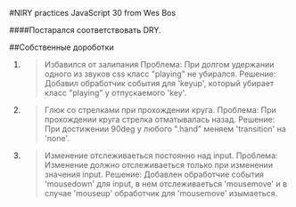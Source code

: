 #NIRY practices JavaScript 30 from Wes Bos

####Постарался соответствовать DRY.

##Собственные дороботки

1. >Избавился от залипания
    >Проблема: При долгом удержании одного из звуков css класс "playing" не убирался.
    >Решение: Добавил обработчик события для 'keyup', который убирает класс "playing" у отпускаемого 'key'.

2. >Глюк со стрелками при прохождении круга. 
    >Проблема: При прохождении круга стрелка отматывалась назад.
    >Решение: При достижении 90deg у любого ".hand" меняем 'transition' на 'none'.

3. >Изменение отслеживаеться постоянно над input. 
    >Проблема: Изменение должно отслеживаеться только при изменении значения input.
    >Решение: Добавлен обработчие события 'mousedown' для input, в нем отслеживаеться 'mousemove' и в случае 'mouseup' обработчик для 'mousemove' изымаеться.